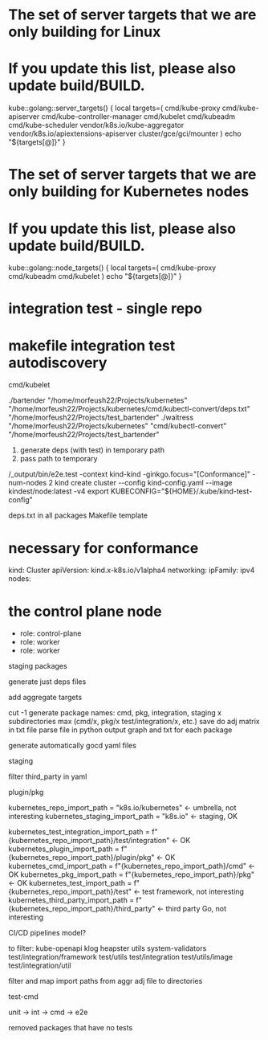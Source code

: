 # The set of server targets that we are only building for Linux
# If you update this list, please also update build/BUILD.
kube::golang::server_targets() {
  local targets=(
    cmd/kube-proxy
    cmd/kube-apiserver
    cmd/kube-controller-manager
    cmd/kubelet
    cmd/kubeadm
    cmd/kube-scheduler
    vendor/k8s.io/kube-aggregator
    vendor/k8s.io/apiextensions-apiserver
    cluster/gce/gci/mounter
  )
  echo "${targets[@]}"
}

# The set of server targets that we are only building for Kubernetes nodes
# If you update this list, please also update build/BUILD.
kube::golang::node_targets() {
  local targets=(
    cmd/kube-proxy
    cmd/kubeadm
    cmd/kubelet
  )
  echo "${targets[@]}"
}

# integration test - single repo
# makefile integration test autodiscovery

cmd/kubelet


./bartender "/home/morfeush22/Projects/kubernetes" "/home/morfeush22/Projects/kubernetes/cmd/kubectl-convert/deps.txt" "/home/morfeush22/Projects/test_bartender"
./waitress "/home/morfeush22/Projects/kubernetes" "cmd/kubectl-convert" "/home/morfeush22/Projects/test_bartender"

1. generate deps (with test) in temporary path
2. pass path to temporary

/_output/bin/e2e.test -context kind-kind -ginkgo.focus="\[Conformance\]" -num-nodes 2
kind create cluster --config kind-config.yaml --image kindest/node:latest -v4
export KUBECONFIG="${HOME}/.kube/kind-test-config"

deps.txt in all packages
Makefile template

# necessary for conformance
kind: Cluster
apiVersion: kind.x-k8s.io/v1alpha4
networking:
  ipFamily: ipv4
nodes:
# the control plane node
- role: control-plane
- role: worker
- role: worker

staging packages

generate just deps files

add aggregate targets

cut -1
generate package names: cmd, pkg, integration, staging
x subdirectories max (cmd/x, pkg/x test/integration/x, etc.)
save do adj matrix in txt file
parse file in python
output graph and txt for each package

generate automatically gocd yaml files

staging

filter third_party in yaml

plugin/pkg

kubernetes_repo_import_path = "k8s.io/kubernetes" <- umbrella, not interesting
kubernetes_staging_import_path = "k8s.io" <- staging, OK

kubernetes_test_integration_import_path = f"{kubernetes_repo_import_path}/test/integration" <- OK
kubernetes_plugin_import_path = f"{kubernetes_repo_import_path}/plugin/pkg" <- OK
kubernetes_cmd_import_path = f"{kubernetes_repo_import_path}/cmd" <- OK
kubernetes_pkg_import_path = f"{kubernetes_repo_import_path}/pkg" <- OK
kubernetes_test_import_path = f"{kubernetes_repo_import_path}/test" <- test framework, not interesting
kubernetes_third_party_import_path = f"{kubernetes_repo_import_path}/third_party" <- third party Go, not interesting

CI/CD pipelines model?

to filter:
kube-openapi
klog
heapster
utils
system-validators
test/integration/framework
test/utils
test/integration
test/utils/image
test/integration/util

filter and map import paths from aggr adj file to directories

test-cmd

unit -> int -> cmd -> e2e

removed packages that have no tests